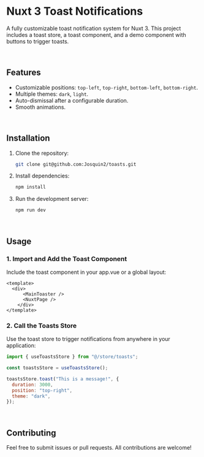 # Nuxt 3 Toast Notifications

A fully customizable toast notification system for Nuxt 3. This project includes a toast store, a toast component, and a demo component with buttons to trigger toasts.

<br />

## Features

- Customizable positions: `top-left`, `top-right`, `bottom-left`, `bottom-right`.
- Multiple themes: `dark`, `light`.
- Auto-dismissal after a configurable duration.
- Smooth animations.

<br />

## Installation

1. Clone the repository:
   ```bash
   git clone git@github.com:Josquin2/toasts.git
   ```

2. Install dependencies:
   ```bash
   npm install
   ```
3. Run the development server:
   ```bash
   npm run dev
   ```
<br />

## Usage
### 1. Import and Add the Toast Component
Include the toast component in your app.vue or a global layout:
  ```vue
  <template>
    <div>
        <MainToaster />
        <NuxtPage />
      </div>
  </template>
```

### 2. Call the Toasts Store
Use the toast store to trigger notifications from anywhere in your application:
  ```js
  import { useToastsStore } from "@/store/toasts";

  const toastsStore = useToastsStore();

  toastsStore.toast("This is a message!", {
    duration: 3000,
    position: "top-right",
    theme: "dark",
  });
```


<br />

## Contributing
Feel free to submit issues or pull requests. All contributions are welcome!


